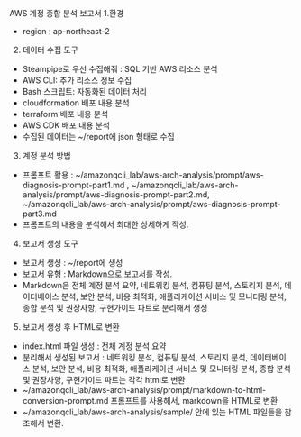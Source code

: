 AWS 계정 종합 분석 보고서
1.환경
- region : ap-northeast-2

2. 데이터 수집 도구
- Steampipe로 우선 수집해줘 : SQL 기반 AWS 리소스 분석
- AWS CLI: 추가 리소스 정보 수집
- Bash 스크립트: 자동화된 데이터 처리
- cloudformation 배포 내용 분석
- terraform 배포 내용 분석
- AWS CDK 배포 내용 분석
- 수집된 데이터는 ~/report에 json 형태로 수집

3. 계정 분석 방법
- 프롬프트 활용 : ~/amazonqcli_lab/aws-arch-analysis/prompt/aws-diagnosis-prompt-part1.md , ~/amazonqcli_lab/aws-arch-analysis/prompt/aws-diagnosis-prompt-part2.md, ~/amazonqcli_lab/aws-arch-analysis/prompt/aws-diagnosis-prompt-part3.md
- 프롬프트의 내용을 분석해서 최대한 상세하게 작성.
  
4. 보고서 생성 도구
- 보고서 생성 : ~/report에 생성
- 보고서 유형 : Markdown으로 보고서를 작성.
- Markdown은 전체 계정 분석 요약, 네트워킹 분석, 컴퓨팅 분석, 스토리지 분석, 데이터베이스 분석, 보안 분석, 비용 최적화, 애플리케이션 서비스 및 모니터링 분석, 종합 분석 및 권장사항, 구현가이드 파트로 분리해서 생성


5. 보고서 생성 후 HTML로 변환
- index.html 파일 생성 : 전체 계정 분석 요약
- 분리해서 생성된 보고서 : 네트워킹 분석, 컴퓨팅 분석, 스토리지 분석, 데이터베이스 분석, 보안 분석, 비용 최적화, 애플리케이션 서비스 및 모니터링 분석, 종합 분석 및 권장사항, 구현가이드 파트는 각각 html로 변환
- ~/amazonqcli_lab/aws-arch-analysis/prompt/markdown-to-html-conversion-prompt.md 프롬프트를 사용해서, markdown을 HTML로 변환
- ~/amazonqcli_lab/aws-arch-analysis/sample/ 안에 있는 HTML 파일들을 참조해서 변환.

